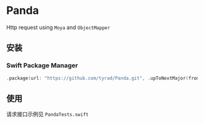 # Panda
Http request using `Moya` and `ObjectMapper`


## 安装

### Swift Package Manager  

```swift
.package(url: "https://github.com/tyrad/Panda.git", .upToNextMajor(from: "0.0.4")),
```

## 使用

请求接口示例见 `PandaTests.swift`


